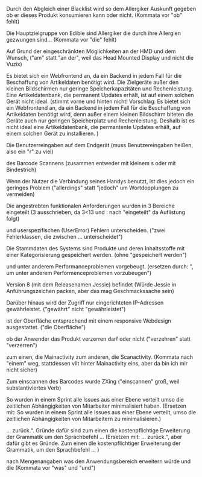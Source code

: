 Durch den Abgleich einer Blacklist wird so dem Allergiker Auskunft gegeben ob er dieses Produkt konsumieren kann oder nicht. (Kommata vor "ob" fehlt)

Die Hauptzielgruppe von Edible sind Allergiker die durch ihre Allergien gezwungen sind... (Kommata vor "die" fehlt)

Auf Grund der eingeschränkten Möglichkeiten an der HMD und dem Wunsch, ("am" statt "an der", weil das Head Mounted Display und nicht die Vuzix)

Es bietet sich ein Webfrontend an, da ein Backend in jedem Fall für die Beschaffung von Artikeldaten benötigt wird. Die Zielgeräte außer den kleinen Bildschirmen nur geringe Speicherkapazitäten und Rechenleistung. Eine Artikeldatenbank, die permanent Updates erhält, ist auf einem solchen Gerät nicht ideal. (stimmt vorne und hinten nicht! Vorschlag:
Es bietet sich ein Webfrontend an, da ein Backend in jedem Fall für die Beschaffung von Artikeldaten benötigt wird, denn außer einem kleinen Bildschirm biteten die Geräte auch nur geringen Speicherplatz und Rechenleistung. Deshalb ist es nicht ideal eine Artikeldatenbank, die permantente Updates erhält, auf einem solchen Gerät zu installieren. )

Die Benutzerreingaben auf dem Endgerät (muss Benutzereingaben heißen, also ein "r" zu viel)

des Barcode Scannens (zusammen entweder mit kleinem s oder mit Bindestrich)

Wenn der Nutzer die Verbindung seines Handys benutzt, ist dies jedoch ein geringes Problem ("allerdings" statt "jedoch" um Wortdopplungen zu vermeiden)

Die angestrebten funktionalen Anforderungen wurden in 3 Bereiche eingeteilt (3 ausschrieben, da 3<13 und : nach "eingeteilt" da Auflistung folgt)

und userspezifischen (UserError) Fehlern unterscheiden. ("zwei Fehlerklassen, die zwischen ... unterscheidet")

Die Stammdaten des Systems sind Produkte und deren Inhaltsstoffe mit einer Kategorisierung gespeichert werden. (ohne "gespeichert werden")

und unter anderem Performanceproblemen vorgebeugt. (ersetzen durch: ", um unter anderem Performenceproblemen vorzubeugen")

Version 8 (mit dem Releasenamen Jessie) befindet (Würde Jessie in Anführungszeichen packen, aber das mag Geschmackssache sein)

Darüber hinaus wird der Zugriff nur eingerichteten IP-Adressen gewährleistet. ("gewährt" nicht "gewährleistet")

ist der Oberfläche entsprechend mit einem responsive Webdesign ausgestattet. ("die Oberfläche")

ob der Anwender das Produkt verzerren darf oder nicht ("verzehren" statt "verzerren")

zum einen, die Mainactivity zum anderen, die Scanactivity. (Kommata nach "einem" weg, stattdessen vllt hinter Mainactivity eins, aber da bin ich mir nicht sicher)

Zum einscannen des Barcodes wurde ZXing ("einscannen" groß, weil substantiviertes Verb)

So wurden in einem Sprint alle Issues aus einer Ebene verteilt umso die zeitlichen Abhängigkeiten von Mitarbeiter minimalisiert haben. (Ersetzen mit:
So wurden in einem Sprint alle Issues aus einer Ebene verteilt, umso die zeitlichen Abhängigkeiten von Mitarbeitern zu minimalisieren.)

... zurück.“. Gründe dafür sind zum einen die kostenpflichtige Erweiterung der Grammatik um den Sprachbefehl ... (Ersetzen mit:
... zurück.“, aber dafür gibt es Gründe. Zum einen die kostenpflichtiger Erweiterung der Grammatik, um den Sprachbefehl ... )

nach Mengenangaben was den Anwendungsbereich erweitern würde und die (Kommata vor "was" und "und")